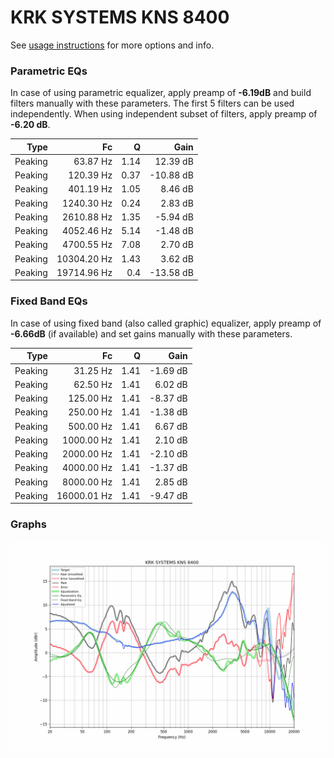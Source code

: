 # KRK SYSTEMS KNS 8400
See [usage instructions](https://github.com/jaakkopasanen/AutoEq#usage) for more options and info.

### Parametric EQs
In case of using parametric equalizer, apply preamp of **-6.19dB** and build filters manually
with these parameters. The first 5 filters can be used independently.
When using independent subset of filters, apply preamp of **-6.20 dB**.

| Type    | Fc          |    Q | Gain      |
|--------:|------------:|-----:|----------:|
| Peaking | 63.87 Hz    | 1.14 | 12.39 dB  |
| Peaking | 120.39 Hz   | 0.37 | -10.88 dB |
| Peaking | 401.19 Hz   | 1.05 | 8.46 dB   |
| Peaking | 1240.30 Hz  | 0.24 | 2.83 dB   |
| Peaking | 2610.88 Hz  | 1.35 | -5.94 dB  |
| Peaking | 4052.46 Hz  | 5.14 | -1.48 dB  |
| Peaking | 4700.55 Hz  | 7.08 | 2.70 dB   |
| Peaking | 10304.20 Hz | 1.43 | 3.62 dB   |
| Peaking | 19714.96 Hz | 0.4  | -13.58 dB |

### Fixed Band EQs
In case of using fixed band (also called graphic) equalizer, apply preamp of **-6.66dB**
(if available) and set gains manually with these parameters.

| Type    | Fc          |    Q | Gain     |
|--------:|------------:|-----:|---------:|
| Peaking | 31.25 Hz    | 1.41 | -1.69 dB |
| Peaking | 62.50 Hz    | 1.41 | 6.02 dB  |
| Peaking | 125.00 Hz   | 1.41 | -8.37 dB |
| Peaking | 250.00 Hz   | 1.41 | -1.38 dB |
| Peaking | 500.00 Hz   | 1.41 | 6.67 dB  |
| Peaking | 1000.00 Hz  | 1.41 | 2.10 dB  |
| Peaking | 2000.00 Hz  | 1.41 | -2.10 dB |
| Peaking | 4000.00 Hz  | 1.41 | -1.37 dB |
| Peaking | 8000.00 Hz  | 1.41 | 2.85 dB  |
| Peaking | 16000.01 Hz | 1.41 | -9.47 dB |

### Graphs
![](./KRK%20SYSTEMS%20KNS%208400.png)